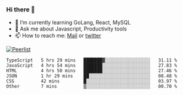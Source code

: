 ### Hi there 👋

- 🌱 I’m currently learning GoLang, React, MySQL
- 💬 Ask me about Javascript, Productivity tools 
- 📫 How to reach me: [Mail](mailto:kvaishak47@gmail.com) or [twitter](https://twitter.com/kvaish4k)

[![Peerlist](https://peerlist-readme-badge.herokuapp.com/api/kvaishak)](https://peerlist.io/kvaishak)

<!--START_SECTION:waka-->

```text
TypeScript   5 hrs 29 mins   ███████▓░░░░░░░░░░░░░░░░░   31.11 %
JavaScript   4 hrs 54 mins   ███████░░░░░░░░░░░░░░░░░░   27.83 %
HTML         4 hrs 50 mins   ███████░░░░░░░░░░░░░░░░░░   27.46 %
JSON         1 hr 29 mins    ██░░░░░░░░░░░░░░░░░░░░░░░   08.48 %
CSS          42 mins         █░░░░░░░░░░░░░░░░░░░░░░░░   03.97 %
Other        7 mins          ▒░░░░░░░░░░░░░░░░░░░░░░░░   00.70 %
```

<!--END_SECTION:waka-->
